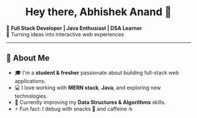 <h1 align="center" style="color:"red";">Hey there, Abhishek Anand 👋</h1>


🌟 **Full Stack Developer | Java Enthusiast | DSA Learner**  
🚀 Turning ideas into interactive web experiences  

---

## 💫 About Me  
- 🎓 I'm a **student & fresher** passionate about building full-stack web applications.  
- 💻 I love working with **MERN stack**, **Java**, and exploring new technologies.  
- 🧠 Currently improving my **Data Structures & Algorithms** skills.  
- ⚡ Fun fact: I debug with snacks 🍫 and caffeine ☕  




